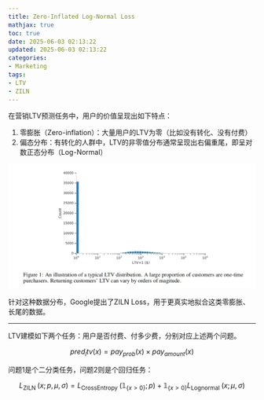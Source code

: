 ```yaml
---
title: Zero-Inflated Log-Normal Loss
mathjax: true
toc: true
date: 2025-06-03 02:13:22
updated: 2025-06-03 02:13:22
categories:
- Marketing
tags:
- LTV
- ZILN
---
```


在营销LTV预测任务中，用户的价值呈现出如下特点：
1. 零膨胀（Zero-inflation）：大量用户的LTV为零（比如没有转化、没有付费）
2. 偏态分布：有转化的人群中，LTV的非零值分布通常呈现出右偏重尾，即呈对数正态分布（Log-Normal）

<!--more-->

![data distribution](https://github.com/TransformersWsz/picx-images-hosting/raw/master/image.5fktxue58n.webp)

针对这种数据分布，Google提出了ZILN Loss，用于更真实地拟合这类零膨胀、长尾的数据。

___

LTV建模如下两个任务：用户是否付费、付多少费，分别对应上述两个问题。

$$
pred_ltv(x) = pay_{prob}(x) \times pay_{amount}(x)
$$

问题1是个二分类任务，问题2则是个回归任务：

$$
L_{\text {ZILN }}(x ; p, \mu, \sigma)=L_{\text {CrossEntropy }}\left(\mathbb{1}_{\{x>0\}} ; p\right)+\mathbb{1}_{\{x>0\}} L_{\text {Lognormal }}(x ; \mu, \sigma)
$$